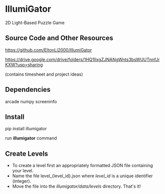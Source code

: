 # IllumiGator
2D Light-Based Puzzle Game

## Source Code and Other Resources
https://github.com/EltonLi2000/IllumiGator

https://drive.google.com/drive/folders/1HQ1lIxgZJNANgWnts3bsWUUTnnfJrKXW?usp=sharing

(contains timesheet and project ideas)

## Dependencies
arcade
numpy
screeninfo

## Install
pip install illumigator

run **illumigator** command

## Create Levels
- To create a level first an appropriately formatted JSON file containing your level.
- Name the file level_{level_id}.json where _level_id_ is a unique identifier (integer).
- Move the file into the _illumigator/data/levels_ directory. That's it!
